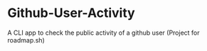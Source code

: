 # Github-User-Activity
A CLI app to check the public activity of a github user (Project for roadmap.sh)
